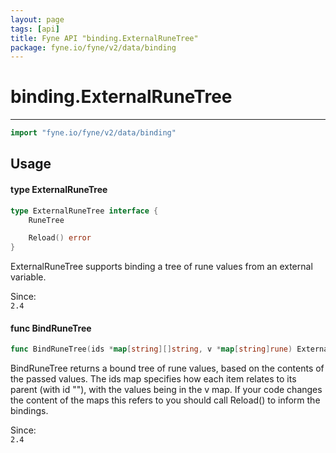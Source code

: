 ```yaml
---
layout: page
tags: [api]
title: Fyne API "binding.ExternalRuneTree"
package: fyne.io/fyne/v2/data/binding
---
```


# binding.ExternalRuneTree
---
```go
import "fyne.io/fyne/v2/data/binding"
```

## Usage

#### type ExternalRuneTree

```go
type ExternalRuneTree interface {
	RuneTree

	Reload() error
}
```

ExternalRuneTree supports binding a tree of rune values from an external variable.


<div class="since">Since: <code>
2.4</code></div>

#### func  BindRuneTree

```go
func BindRuneTree(ids *map[string][]string, v *map[string]rune) ExternalRuneTree
```
BindRuneTree returns a bound tree of rune values, based on the contents of the passed values. The ids map specifies how each item relates to its parent (with id ""), with the values being in the v map. If your code changes the content of the maps this refers to you should call Reload() to inform the bindings.


<div class="since">Since: <code>
2.4</code></div>
